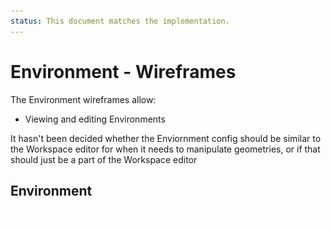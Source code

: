 ```yaml
---
status: This document matches the implementation.
---
```

# Environment - Wireframes

The Environment wireframes allow:
- Viewing and editing Environments

It hasn't been decided whether the Enviornment config should be similar to the Workspace editor for when it needs to manipulate geometries, or if that should just be a part of the Workspace editor

## Environment

![Environment Wireframe](./wireframes/environment.excalidraw.png)